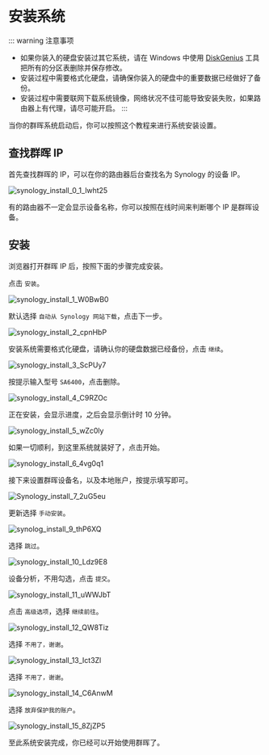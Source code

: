 # 安装系统

::: warning 注意事项
- 如果你装入的硬盘安装过其它系统，请在 Windows 中使用 [DiskGenius](https://www.diskgenius.cn/download.php) 工具把所有的分区表删除并保存修改。
- 安装过程中需要格式化硬盘，请确保你装入的硬盘中的重要数据已经做好了备份。
- 安装过程中需要联网下载系统镜像，网络状况不佳可能导致安装失败，如果路由器上有代理，请尽可能开启。
:::

当你的群晖系统启动后，你可以按照这个教程来进行系统安装设置。

## 查找群晖 IP

首先查找群晖的 IP，可以在你的路由器后台查找名为 Synology 的设备 IP。

![synology_install_0_1_lwht25](https://img.slarker.me/blog/synology_install_0_1_lwht25.png)

有的路由器不一定会显示设备名称，你可以按照在线时间来判断哪个 IP 是群晖设备。

## 安装

浏览器打开群晖 IP 后，按照下面的步骤完成安装。

点击 `安装`。

![synology_install_1_W0BwB0](https://img.slarker.me/blog/synology_install_1_W0BwB0.png)

默认选择 `自动从 Synology 网站下载`，点击下一步。

![synology_install_2_cpnHbP](https://img.slarker.me/blog/synology_install_2_cpnHbP.png)

安装系统需要格式化硬盘，请确认你的硬盘数据已经备份，点击 `继续`。

![synology_install_3_ScPUy7](https://img.slarker.me/blog/synology_install_3_ScPUy7.png)

按提示输入型号 `SA6400`，点击删除。

![synology_install_4_C9RZOc](https://img.slarker.me/blog/synology_install_4_C9RZOc.png)

正在安装，会显示进度，之后会显示倒计时 10 分钟。

![synology_install_5_wZc0ly](https://img.slarker.me/blog/synology_install_5_wZc0ly.png)

如果一切顺利，到这里系统就装好了，点击开始。

![synology_install_6_4vg0q1](https://img.slarker.me/blog/synology_install_6_4vg0q1.png)

接下来设置群晖设备名，以及本地账户，按提示填写即可。

![Synology_install_7_2uG5eu](https://img.slarker.me/blog/Synology_install_7_2uG5eu.png)

更新选择 `手动安装`。

![synolog_install_9_thP6XQ](https://img.slarker.me/blog/synolog_install_9_thP6XQ.png)

选择 `跳过`。

![synology_install_10_Ldz9E8](https://img.slarker.me/blog/synology_install_10_Ldz9E8.png)

设备分析，不用勾选，点击 `提交`。

![synology_install_11_uWWJbT](https://img.slarker.me/blog/synology_install_11_uWWJbT.png)

点击 `高级选项`，选择 `继续前往`。

![synology_install_12_QW8Tiz](https://img.slarker.me/blog/synology_install_12_QW8Tiz.png)

选择 `不用了，谢谢`。

![synology_install_13_Ict3Zl](https://img.slarker.me/blog/synology_install_13_Ict3Zl.png)

选择 `不用了，谢谢`。

![synology_install_14_C6AnwM](https://img.slarker.me/blog/synology_install_14_C6AnwM.png)

选择 `放弃保护我的账户`。

![synology_install_15_8ZjZP5](https://img.slarker.me/blog/synology_install_15_8ZjZP5.png)

至此系统安装完成，你已经可以开始使用群晖了。